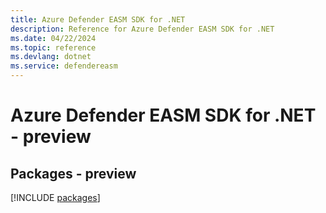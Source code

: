 ```yaml
---
title: Azure Defender EASM SDK for .NET
description: Reference for Azure Defender EASM SDK for .NET
ms.date: 04/22/2024
ms.topic: reference
ms.devlang: dotnet
ms.service: defendereasm
---
```

# Azure Defender EASM SDK for .NET - preview
## Packages - preview
[!INCLUDE [packages](defender-easm-index.md)]